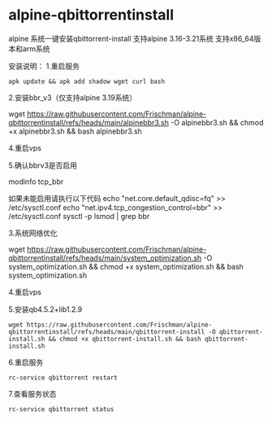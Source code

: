 # alpine-qbittorrentinstall
alpine 系统一键安装qbittorrent-install
支持alpine 3.16-3.21系统
支持x86_64版本和arm系统

安装说明： 
 1.重启服务
    
    apk update && apk add shadow wget curl bash


 2.安装bbr_v3（仅支持alpine 3.19系统）

   wget https://raw.githubusercontent.com/Frischman/alpine-qbittorrentinstall/refs/heads/main/alpinebbr3.sh -O alpinebbr3.sh && chmod +x alpinebbr3.sh && bash alpinebbr3.sh
   
 4.重启vps

 5.确认bbrv3是否启用

 modinfo tcp_bbr

 如果未能启用请执行以下代码
 echo "net.core.default_qdisc=fq" >> /etc/sysctl.conf
 echo "net.ipv4.tcp_congestion_control=bbr" >> /etc/sysctl.conf
 sysctl -p
 lsmod | grep bbr

 
 
 
 
 3.系统网络优化

   wget https://raw.githubusercontent.com/Frischman/alpine-qbittorrentinstall/refs/heads/main/system_optimization.sh -O system_optimization.sh && chmod +x system_optimization.sh && bash system_optimization.sh
   

 4.重启vps  
 
 
 5.安装qb4.5.2+lib1.2.9
 
    wget https://raw.githubusercontent.com/Frischman/alpine-qbittorrentinstall/refs/heads/main/qbittorrent-install -O qbittorrent-install.sh && chmod +x qbittorrent-install.sh && bash qbittorrent-install.sh

 6.重启服务
    
    rc-service qbittorrent restart

 7.查看服务状态
    
    rc-service qbittorrent status
